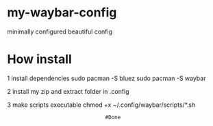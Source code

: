 # my-waybar-config
minimally configured beautiful config

# How install
 1 install dependencies 
   sudo pacman -S bluez
   sudo pacman -S waybar

 2 install my zip and extract folder in .config

 3 make scripts executable
   chmod +x ~/.config/waybar/scripts/*.sh

                                    #Done

